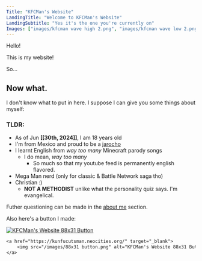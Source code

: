 ```yaml
---
Title: "KFCMan's Website"
LandingTitle: "Welcome to KFCMan's Website"
LandingSubtitle: "Yes it's the one you're currently on"
Images: ["images/kfcman wave high 2.png", "images/kfcman wave low 2.png"]
---
```


Hello!

This is my website!

So...

## Now what.

I don't know what to put in here. I suppose I can give you some things about myself:

### TLDR:

-   As of Jun **[[30th, 2024]]**, I am 18 years old
-   I'm from Mexico and proud to be a [jarocho](<https://en.wikipedia.org/wiki/Veracruz_(city)>)
-   I learnt English from _way too many_ Minecraft parody songs
    -   I do mean, _way too many_
        -   So much so that my youtube feed is permanently english flavored.
-   Mega Man nerd (only for classic & Battle Network saga tho)
-   Christian :\)
    -   **NOT A METHODIST** unlike what the personality quiz says. I'm evangelical.

Futher questioning can be made in the [about me](/about-me) section.

Also here's a button I made:

<a href="https://kunfucutsman.neocities.org/" target="_blank">
    <img src="/images/88x31 button.png" alt="KFCMan's Website 88x31 Button">
</a>

```txt
<a href="https://kunfucutsman.neocities.org/" target="_blank">
    <img src="/images/88x31 button.png" alt="KFCMan's Website 88x31 Button">
</a>
```
